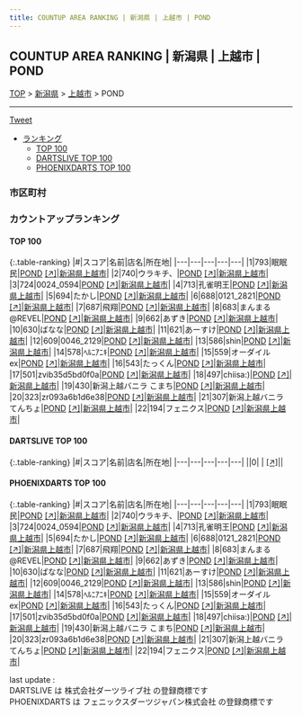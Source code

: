 ```yaml
---
title: COUNTUP AREA RANKING | 新潟県 | 上越市 | POND
---
```

## COUNTUP AREA RANKING | 新潟県 | 上越市 | POND

[TOP](/darts/rank/) > [新潟県](/darts/rank/新潟県/) > [上越市](/darts/rank/新潟県/上越市/) > POND

___

<a href="https://twitter.com/share?ref_src=twsrc%5Etfw" data-text="COUNTUP AREA RANKING | 新潟県上越市POND" class="twitter-share-button" data-hashtags="DARTSLIVE,PHOENIXDARTS,darts,ダーツ" data-show-count="false">Tweet</a>

* [ランキング](#カウントアップランキング)
    * [TOP 100](#top-100)
    * [DARTSLIVE TOP 100](#dartslive-top-100)
    * [PHOENIXDARTS TOP 100](#phoenixdarts-top-100)

### 市区町村

<ul>

</ul>

### カウントアップランキング

#### TOP 100



{:.table-ranking}
|#|スコア|名前|店名|所在地|
|---|---|---|---|---|
|1|793|<span class="rank-name-pd">眠眠民</span>|<a href="/darts/rank/shops/87179.html">POND</a> <a href="https://vs.phoenixdarts.com/jp/shop/shopDetailInfo/s_87179?s_seq=87179">[↗]</a>|<a href="/darts/rank/新潟県/上越市">新潟県上越市</a>|
|2|740|<span class="rank-name-pd">ウラキチ、</span>|<a href="/darts/rank/shops/87179.html">POND</a> <a href="https://vs.phoenixdarts.com/jp/shop/shopDetailInfo/s_87179?s_seq=87179">[↗]</a>|<a href="/darts/rank/新潟県/上越市">新潟県上越市</a>|
|3|724|<span class="rank-name-pd">0024_0594</span>|<a href="/darts/rank/shops/87179.html">POND</a> <a href="https://vs.phoenixdarts.com/jp/shop/shopDetailInfo/s_87179?s_seq=87179">[↗]</a>|<a href="/darts/rank/新潟県/上越市">新潟県上越市</a>|
|4|713|<span class="rank-name-pd">孔雀明王</span>|<a href="/darts/rank/shops/87179.html">POND</a> <a href="https://vs.phoenixdarts.com/jp/shop/shopDetailInfo/s_87179?s_seq=87179">[↗]</a>|<a href="/darts/rank/新潟県/上越市">新潟県上越市</a>|
|5|694|<span class="rank-name-pd">たかし</span>|<a href="/darts/rank/shops/87179.html">POND</a> <a href="https://vs.phoenixdarts.com/jp/shop/shopDetailInfo/s_87179?s_seq=87179">[↗]</a>|<a href="/darts/rank/新潟県/上越市">新潟県上越市</a>|
|6|688|<span class="rank-name-pd">0121_2821</span>|<a href="/darts/rank/shops/87179.html">POND</a> <a href="https://vs.phoenixdarts.com/jp/shop/shopDetailInfo/s_87179?s_seq=87179">[↗]</a>|<a href="/darts/rank/新潟県/上越市">新潟県上越市</a>|
|7|687|<span class="rank-name-pd">飛翔</span>|<a href="/darts/rank/shops/87179.html">POND</a> <a href="https://vs.phoenixdarts.com/jp/shop/shopDetailInfo/s_87179?s_seq=87179">[↗]</a>|<a href="/darts/rank/新潟県/上越市">新潟県上越市</a>|
|8|683|<span class="rank-name-pd">まんまる@REVEL</span>|<a href="/darts/rank/shops/87179.html">POND</a> <a href="https://vs.phoenixdarts.com/jp/shop/shopDetailInfo/s_87179?s_seq=87179">[↗]</a>|<a href="/darts/rank/新潟県/上越市">新潟県上越市</a>|
|9|662|<span class="rank-name-pd">あずき</span>|<a href="/darts/rank/shops/87179.html">POND</a> <a href="https://vs.phoenixdarts.com/jp/shop/shopDetailInfo/s_87179?s_seq=87179">[↗]</a>|<a href="/darts/rank/新潟県/上越市">新潟県上越市</a>|
|10|630|<span class="rank-name-pd">ばなな</span>|<a href="/darts/rank/shops/87179.html">POND</a> <a href="https://vs.phoenixdarts.com/jp/shop/shopDetailInfo/s_87179?s_seq=87179">[↗]</a>|<a href="/darts/rank/新潟県/上越市">新潟県上越市</a>|
|11|621|<span class="rank-name-pd">あーすけ</span>|<a href="/darts/rank/shops/87179.html">POND</a> <a href="https://vs.phoenixdarts.com/jp/shop/shopDetailInfo/s_87179?s_seq=87179">[↗]</a>|<a href="/darts/rank/新潟県/上越市">新潟県上越市</a>|
|12|609|<span class="rank-name-pd">0046_2129</span>|<a href="/darts/rank/shops/87179.html">POND</a> <a href="https://vs.phoenixdarts.com/jp/shop/shopDetailInfo/s_87179?s_seq=87179">[↗]</a>|<a href="/darts/rank/新潟県/上越市">新潟県上越市</a>|
|13|586|<span class="rank-name-pd">shin</span>|<a href="/darts/rank/shops/87179.html">POND</a> <a href="https://vs.phoenixdarts.com/jp/shop/shopDetailInfo/s_87179?s_seq=87179">[↗]</a>|<a href="/darts/rank/新潟県/上越市">新潟県上越市</a>|
|14|578|<span class="rank-name-pd">ﾍﾙﾆｱﾆｷ</span>|<a href="/darts/rank/shops/87179.html">POND</a> <a href="https://vs.phoenixdarts.com/jp/shop/shopDetailInfo/s_87179?s_seq=87179">[↗]</a>|<a href="/darts/rank/新潟県/上越市">新潟県上越市</a>|
|15|559|<span class="rank-name-pd">オーダイルex</span>|<a href="/darts/rank/shops/87179.html">POND</a> <a href="https://vs.phoenixdarts.com/jp/shop/shopDetailInfo/s_87179?s_seq=87179">[↗]</a>|<a href="/darts/rank/新潟県/上越市">新潟県上越市</a>|
|16|543|<span class="rank-name-pd">たっくん</span>|<a href="/darts/rank/shops/87179.html">POND</a> <a href="https://vs.phoenixdarts.com/jp/shop/shopDetailInfo/s_87179?s_seq=87179">[↗]</a>|<a href="/darts/rank/新潟県/上越市">新潟県上越市</a>|
|17|501|<span class="rank-name-pd">zvib35d5bd0f0a</span>|<a href="/darts/rank/shops/87179.html">POND</a> <a href="https://vs.phoenixdarts.com/jp/shop/shopDetailInfo/s_87179?s_seq=87179">[↗]</a>|<a href="/darts/rank/新潟県/上越市">新潟県上越市</a>|
|18|497|<span class="rank-name-pd">chiisa:)</span>|<a href="/darts/rank/shops/87179.html">POND</a> <a href="https://vs.phoenixdarts.com/jp/shop/shopDetailInfo/s_87179?s_seq=87179">[↗]</a>|<a href="/darts/rank/新潟県/上越市">新潟県上越市</a>|
|19|430|<span class="rank-name-pd">新潟上越バニラ こまち</span>|<a href="/darts/rank/shops/87179.html">POND</a> <a href="https://vs.phoenixdarts.com/jp/shop/shopDetailInfo/s_87179?s_seq=87179">[↗]</a>|<a href="/darts/rank/新潟県/上越市">新潟県上越市</a>|
|20|323|<span class="rank-name-pd">zr093a6b1d6e38</span>|<a href="/darts/rank/shops/87179.html">POND</a> <a href="https://vs.phoenixdarts.com/jp/shop/shopDetailInfo/s_87179?s_seq=87179">[↗]</a>|<a href="/darts/rank/新潟県/上越市">新潟県上越市</a>|
|21|307|<span class="rank-name-pd">新潟上越バニラ　てんちょ</span>|<a href="/darts/rank/shops/87179.html">POND</a> <a href="https://vs.phoenixdarts.com/jp/shop/shopDetailInfo/s_87179?s_seq=87179">[↗]</a>|<a href="/darts/rank/新潟県/上越市">新潟県上越市</a>|
|22|194|<span class="rank-name-pd">フェニクス</span>|<a href="/darts/rank/shops/87179.html">POND</a> <a href="https://vs.phoenixdarts.com/jp/shop/shopDetailInfo/s_87179?s_seq=87179">[↗]</a>|<a href="/darts/rank/新潟県/上越市">新潟県上越市</a>|


#### DARTSLIVE TOP 100



{:.table-ranking}
|#|スコア|名前|店名|所在地|
|---|---|---|---|---|
||0|<span class="rank-name-dl"> </span>|<a href="/darts/rank/shops/.html"></a> <a href="">[↗]</a>|<a href="/darts/rank//"></a>|


#### PHOENIXDARTS TOP 100



{:.table-ranking}
|#|スコア|名前|店名|所在地|
|---|---|---|---|---|
|1|793|<span class="rank-name-pd">眠眠民</span>|<a href="/darts/rank/shops/87179.html">POND</a> <a href="https://vs.phoenixdarts.com/jp/shop/shopDetailInfo/s_87179?s_seq=87179">[↗]</a>|<a href="/darts/rank/新潟県/上越市">新潟県上越市</a>|
|2|740|<span class="rank-name-pd">ウラキチ、</span>|<a href="/darts/rank/shops/87179.html">POND</a> <a href="https://vs.phoenixdarts.com/jp/shop/shopDetailInfo/s_87179?s_seq=87179">[↗]</a>|<a href="/darts/rank/新潟県/上越市">新潟県上越市</a>|
|3|724|<span class="rank-name-pd">0024_0594</span>|<a href="/darts/rank/shops/87179.html">POND</a> <a href="https://vs.phoenixdarts.com/jp/shop/shopDetailInfo/s_87179?s_seq=87179">[↗]</a>|<a href="/darts/rank/新潟県/上越市">新潟県上越市</a>|
|4|713|<span class="rank-name-pd">孔雀明王</span>|<a href="/darts/rank/shops/87179.html">POND</a> <a href="https://vs.phoenixdarts.com/jp/shop/shopDetailInfo/s_87179?s_seq=87179">[↗]</a>|<a href="/darts/rank/新潟県/上越市">新潟県上越市</a>|
|5|694|<span class="rank-name-pd">たかし</span>|<a href="/darts/rank/shops/87179.html">POND</a> <a href="https://vs.phoenixdarts.com/jp/shop/shopDetailInfo/s_87179?s_seq=87179">[↗]</a>|<a href="/darts/rank/新潟県/上越市">新潟県上越市</a>|
|6|688|<span class="rank-name-pd">0121_2821</span>|<a href="/darts/rank/shops/87179.html">POND</a> <a href="https://vs.phoenixdarts.com/jp/shop/shopDetailInfo/s_87179?s_seq=87179">[↗]</a>|<a href="/darts/rank/新潟県/上越市">新潟県上越市</a>|
|7|687|<span class="rank-name-pd">飛翔</span>|<a href="/darts/rank/shops/87179.html">POND</a> <a href="https://vs.phoenixdarts.com/jp/shop/shopDetailInfo/s_87179?s_seq=87179">[↗]</a>|<a href="/darts/rank/新潟県/上越市">新潟県上越市</a>|
|8|683|<span class="rank-name-pd">まんまる@REVEL</span>|<a href="/darts/rank/shops/87179.html">POND</a> <a href="https://vs.phoenixdarts.com/jp/shop/shopDetailInfo/s_87179?s_seq=87179">[↗]</a>|<a href="/darts/rank/新潟県/上越市">新潟県上越市</a>|
|9|662|<span class="rank-name-pd">あずき</span>|<a href="/darts/rank/shops/87179.html">POND</a> <a href="https://vs.phoenixdarts.com/jp/shop/shopDetailInfo/s_87179?s_seq=87179">[↗]</a>|<a href="/darts/rank/新潟県/上越市">新潟県上越市</a>|
|10|630|<span class="rank-name-pd">ばなな</span>|<a href="/darts/rank/shops/87179.html">POND</a> <a href="https://vs.phoenixdarts.com/jp/shop/shopDetailInfo/s_87179?s_seq=87179">[↗]</a>|<a href="/darts/rank/新潟県/上越市">新潟県上越市</a>|
|11|621|<span class="rank-name-pd">あーすけ</span>|<a href="/darts/rank/shops/87179.html">POND</a> <a href="https://vs.phoenixdarts.com/jp/shop/shopDetailInfo/s_87179?s_seq=87179">[↗]</a>|<a href="/darts/rank/新潟県/上越市">新潟県上越市</a>|
|12|609|<span class="rank-name-pd">0046_2129</span>|<a href="/darts/rank/shops/87179.html">POND</a> <a href="https://vs.phoenixdarts.com/jp/shop/shopDetailInfo/s_87179?s_seq=87179">[↗]</a>|<a href="/darts/rank/新潟県/上越市">新潟県上越市</a>|
|13|586|<span class="rank-name-pd">shin</span>|<a href="/darts/rank/shops/87179.html">POND</a> <a href="https://vs.phoenixdarts.com/jp/shop/shopDetailInfo/s_87179?s_seq=87179">[↗]</a>|<a href="/darts/rank/新潟県/上越市">新潟県上越市</a>|
|14|578|<span class="rank-name-pd">ﾍﾙﾆｱﾆｷ</span>|<a href="/darts/rank/shops/87179.html">POND</a> <a href="https://vs.phoenixdarts.com/jp/shop/shopDetailInfo/s_87179?s_seq=87179">[↗]</a>|<a href="/darts/rank/新潟県/上越市">新潟県上越市</a>|
|15|559|<span class="rank-name-pd">オーダイルex</span>|<a href="/darts/rank/shops/87179.html">POND</a> <a href="https://vs.phoenixdarts.com/jp/shop/shopDetailInfo/s_87179?s_seq=87179">[↗]</a>|<a href="/darts/rank/新潟県/上越市">新潟県上越市</a>|
|16|543|<span class="rank-name-pd">たっくん</span>|<a href="/darts/rank/shops/87179.html">POND</a> <a href="https://vs.phoenixdarts.com/jp/shop/shopDetailInfo/s_87179?s_seq=87179">[↗]</a>|<a href="/darts/rank/新潟県/上越市">新潟県上越市</a>|
|17|501|<span class="rank-name-pd">zvib35d5bd0f0a</span>|<a href="/darts/rank/shops/87179.html">POND</a> <a href="https://vs.phoenixdarts.com/jp/shop/shopDetailInfo/s_87179?s_seq=87179">[↗]</a>|<a href="/darts/rank/新潟県/上越市">新潟県上越市</a>|
|18|497|<span class="rank-name-pd">chiisa:)</span>|<a href="/darts/rank/shops/87179.html">POND</a> <a href="https://vs.phoenixdarts.com/jp/shop/shopDetailInfo/s_87179?s_seq=87179">[↗]</a>|<a href="/darts/rank/新潟県/上越市">新潟県上越市</a>|
|19|430|<span class="rank-name-pd">新潟上越バニラ こまち</span>|<a href="/darts/rank/shops/87179.html">POND</a> <a href="https://vs.phoenixdarts.com/jp/shop/shopDetailInfo/s_87179?s_seq=87179">[↗]</a>|<a href="/darts/rank/新潟県/上越市">新潟県上越市</a>|
|20|323|<span class="rank-name-pd">zr093a6b1d6e38</span>|<a href="/darts/rank/shops/87179.html">POND</a> <a href="https://vs.phoenixdarts.com/jp/shop/shopDetailInfo/s_87179?s_seq=87179">[↗]</a>|<a href="/darts/rank/新潟県/上越市">新潟県上越市</a>|
|21|307|<span class="rank-name-pd">新潟上越バニラ　てんちょ</span>|<a href="/darts/rank/shops/87179.html">POND</a> <a href="https://vs.phoenixdarts.com/jp/shop/shopDetailInfo/s_87179?s_seq=87179">[↗]</a>|<a href="/darts/rank/新潟県/上越市">新潟県上越市</a>|
|22|194|<span class="rank-name-pd">フェニクス</span>|<a href="/darts/rank/shops/87179.html">POND</a> <a href="https://vs.phoenixdarts.com/jp/shop/shopDetailInfo/s_87179?s_seq=87179">[↗]</a>|<a href="/darts/rank/新潟県/上越市">新潟県上越市</a>|


<div class="footer border-top border-gray-light mt-5 pt-3 text-right text-gray">
    last update : <span style="font-weight: italic" id="foot_last_modified"></span><br />
    DARTSLIVE は 株式会社ダーツライブ社 の登録商標です<br />
    PHOENIXDARTS は フェニックスダーツジャパン株式会社 の登録商標です<br />
</div>

<script src="https://cdnjs.cloudflare.com/ajax/libs/jquery.tablesorter/2.31.3/js/jquery.tablesorter.min.js" integrity="sha512-qzgd5cYSZcosqpzpn7zF2ZId8f/8CHmFKZ8j7mU4OUXTNRd5g+ZHBPsgKEwoqxCtdQvExE5LprwwPAgoicguNg==" crossorigin="anonymous" referrerpolicy="no-referrer"></script>
<link rel="stylesheet" href="https://cdnjs.cloudflare.com/ajax/libs/jquery.tablesorter/2.31.3/css/theme.default.min.css" integrity="sha512-wghhOJkjQX0Lh3NSWvNKeZ0ZpNn+SPVXX1Qyc9OCaogADktxrBiBdKGDoqVUOyhStvMBmJQ8ZdMHiR3wuEq8+w==" crossorigin="anonymous" referrerpolicy="no-referrer" />
<script>
$(function() {
    $(".table-ranking").tablesorter({sortList:[[0, 0]]});
    $("#foot_last_modified").text(formatDate(new Date(document.lastModified), 'yyyy-MM-dd HH:mm:ss'));
});
</script>

<script async src="https://platform.twitter.com/widgets.js" charset="utf-8"></script>
